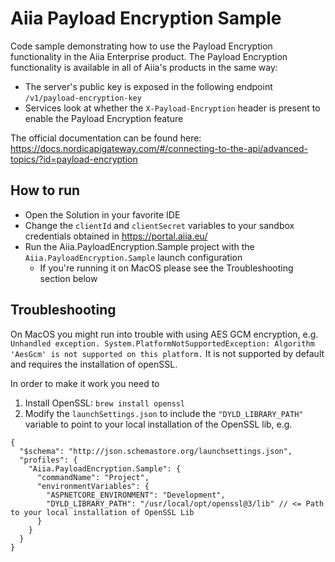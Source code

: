 # Aiia Payload Encryption Sample

Code sample demonstrating how to use the Payload Encryption functionality in the Aiia Enterprise product.
The Payload Encryption functionality is available in all of Aiia's products in the same way: 
 - The server's public key is exposed in the following endpoint `/v1/payload-encryption-key`
 - Services look at whether the `X-Payload-Encryption` header is present to enable the Payload Encryption feature

The official documentation can be found here:
https://docs.nordicapigateway.com/#/connecting-to-the-api/advanced-topics/?id=payload-encryption

## How to run
- Open the Solution in your favorite IDE
- Change the `clientId` and `clientSecret` variables to your sandbox credentials obtained in https://portal.aiia.eu/
- Run the Aiia.PayloadEncryption.Sample project with the `Aiia.PayloadEncryption.Sample` launch configuration
  - If you're running it on MacOS please see the Troubleshooting section below

## Troubleshooting
On MacOS you might run into trouble with using AES GCM encryption, e.g.
`Unhandled exception. System.PlatformNotSupportedException: Algorithm 'AesGcm' is not supported on this platform.`
It is not supported by default and requires the installation of openSSL.

In order to make it work you need to 
1. Install OpenSSL: `brew install openssl`
2. Modify the `launchSettings.json` to include the `"DYLD_LIBRARY_PATH"` variable to point to your local installation of the OpenSSL lib, e.g.

```
{
  "$schema": "http://json.schemastore.org/launchsettings.json",
  "profiles": {
    "Aiia.PayloadEncryption.Sample": {
      "commandName": "Project",
      "environmentVariables": {
        "ASPNETCORE_ENVIRONMENT": "Development",
        "DYLD_LIBRARY_PATH": "/usr/local/opt/openssl@3/lib" // <= Path to your local installation of OpenSSL Lib
      }
    }
  }
}
```
